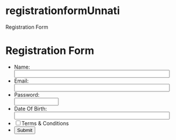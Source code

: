 # registrationformUnnati
Registration Form 
<html lang="en">
 <head>
<meta charset="utf-8">
<title>Unnati Registration Form</title>
<meta name="keywords" content="example, JavaScript Form Validation, Sample registration form" />
<meta name="description" content="This document is an example of JavaScript Form Validation using a sample registration form. " />
<link rel='stylesheet' href='js-form-validation.css' type='text/css' />
<script src="sample-registration-form-validation.js"></script>
</head>
<body onload="document.registration.userid.focus();">
<h1>Registration Form</h1>
<form name='registration' onSubmit="return formValidation();">
<ul>
 <li> <label for="username">Name:</label></li>
<input type="text" name="username" size="50" />
  
<li><label for="email">Email:</label></li>
<input type="text" name="email" size="50" />

<li><label for="passid">Password:</label></li>
<input type="password" name="passid" size="12" />

<li><label for="address">Date Of Birth:</label></li>
<input type="text" name="dob" size="50" />
 <li><input type="checkbox" id="accept">Terms & Conditions</li>
<li><button onclick="myFunction()">Submit</button></li>
</ul>
</form>
</body>
</html>
